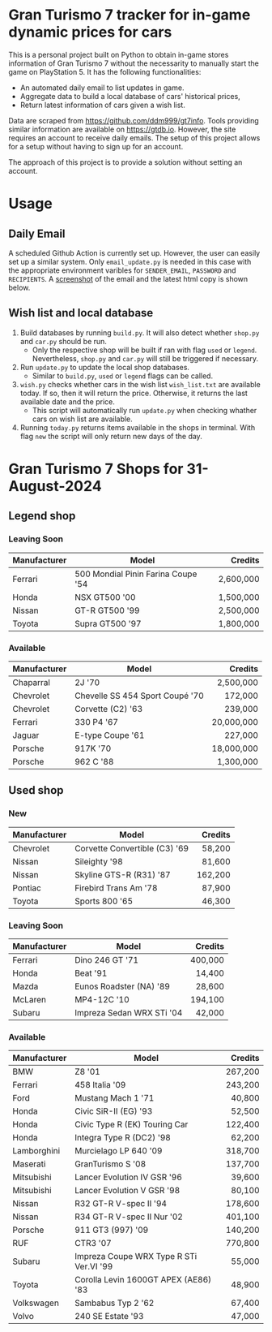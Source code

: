 # Gran Turismo 7 tracker for in-game dynamic prices for cars

This is a personal project built on Python to obtain in-game stores information of Gran Turismo 7 without the necessarity to manually start the game on PlayStation 5. It has the following functionalities:

- An automated daily email to list updates in game.
- Aggregate data to build a local database of cars' historical prices,
- Return latest information of cars given a wish list.

Data are scraped from https://github.com/ddm999/gt7info. Tools providing similar information are available on https://gtdb.io. However, the site requires an account to receive daily emails. The setup of this project allows for a setup without having to sign up for an account.

The approach of this project is to provide a solution without setting an account.

# Usage

## Daily Email

A scheduled Github Action is currently set up. However, the user can easily set up a similar system. Only `email_update.py` is needed in this case with the appropriate environment varibles for `SENDER_EMAIL`, `PASSWORD` and `RECIPIENTS`. A [screenshot](https://raw.githubusercontent.com/marcohoucheng/Gran-Turismo-7-Price-Tracker/main/data/email_screenshot.png) of the email and the latest html copy is shown below.

## Wish list and local database

1. Build databases by running `build.py`. It will also detect whether `shop.py` and `car.py` should be run.
    - Only the respective shop will be built if ran with flag `used` or `legend`. Nevertheless, `shop.py` and `car.py` will still be triggered if necessary.
2. Run `update.py` to update the local shop databases.
    - Similar to `build.py`, `used` or `legend` flags can be called.
3. `wish.py` checks whether cars in the wish list `wish_list.txt` are available today. If so, then it will return the price. Otherwise, it returns the last available date and the price.
    - This script will automatically run `update.py` when checking whather cars on wish list are available.
4. Running `today.py` returns items available in the shops in terminal. With flag `new` the script will only return new days of the day.


# Gran Turismo 7 Shops for 31-August-2024



## Legend shop

### Leaving Soon
 | Manufacturer | Model | Credits |
 | --- | --- | --: |
|Ferrari|500 Mondial Pinin Farina Coupe '54|2,600,000|
|Honda|NSX GT500 '00|1,500,000|
|Nissan|GT-R GT500 '99|2,500,000|
|Toyota|Supra GT500 '97|1,800,000|

### Available
 | Manufacturer | Model | Credits |
 | --- | --- | --: |
|Chaparral|2J '70|2,500,000|
|Chevrolet|Chevelle SS 454 Sport Coupé '70|172,000|
|Chevrolet|Corvette (C2) '63|239,000|
|Ferrari|330 P4 '67|20,000,000|
|Jaguar|E-type Coupe '61|227,000|
|Porsche|917K '70|18,000,000|
|Porsche|962 C '88|1,300,000|


## Used shop

### New
 | Manufacturer | Model | Credits |
 | --- | --- | --: |
|Chevrolet|Corvette Convertible (C3) '69|58,200|
|Nissan|Sileighty '98|81,600|
|Nissan|Skyline GTS-R (R31) '87|162,200|
|Pontiac|Firebird Trans Am '78|87,900|
|Toyota|Sports 800 '65|46,300|

### Leaving Soon
 | Manufacturer | Model | Credits |
 | --- | --- | --: |
|Ferrari|Dino 246 GT '71|400,000|
|Honda|Beat '91|14,400|
|Mazda|Eunos Roadster (NA) '89|28,600|
|McLaren|MP4-12C '10|194,100|
|Subaru|Impreza Sedan WRX STi '04|42,000|

### Available
 | Manufacturer | Model | Credits |
 | --- | --- | --: |
|BMW|Z8 '01|267,200|
|Ferrari|458 Italia '09|243,200|
|Ford|Mustang Mach 1 '71|40,800|
|Honda|Civic SiR-II (EG) '93|52,500|
|Honda|Civic Type R (EK) Touring Car|122,400|
|Honda|Integra Type R (DC2) '98|62,200|
|Lamborghini|Murcielago LP 640 '09|318,700|
|Maserati|GranTurismo S '08|137,700|
|Mitsubishi|Lancer Evolution IV GSR '96|39,600|
|Mitsubishi|Lancer Evolution V GSR '98|80,100|
|Nissan|R32 GT-R V-spec II '94|178,600|
|Nissan|R34 GT-R V-spec II Nur '02|401,100|
|Porsche|911 GT3 (997) '09|140,200|
|RUF|CTR3 '07|770,800|
|Subaru|Impreza Coupe WRX Type R STi Ver.VI '99|55,000|
|Toyota|Corolla Levin 1600GT APEX (AE86) '83|48,900|
|Volkswagen|Sambabus Typ 2 '62|67,400|
|Volvo|240 SE Estate '93|47,000|
